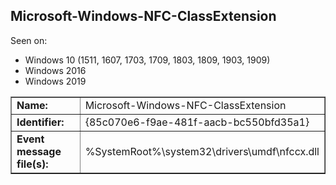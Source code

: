 ## Microsoft-Windows-NFC-ClassExtension

Seen on:
* Windows 10 (1511, 1607, 1703, 1709, 1803, 1809, 1903, 1909)
* Windows 2016
* Windows 2019

<table border="1" class="docutils">
  <tbody>
    <tr>
      <td><b>Name:</b></td>
      <td>Microsoft-Windows-NFC-ClassExtension</td>
    </tr>
    <tr>
      <td><b>Identifier:</b></td>
      <td>{85c070e6-f9ae-481f-aacb-bc550bfd35a1}</td>
    </tr>
    <tr>
      <td><b>Event message file(s):</b></td>
      <td>%SystemRoot%\system32\drivers\umdf\nfccx.dll</td>
    </tr>
  </tbody>
</table>

&nbsp;

